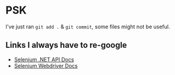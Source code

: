 # PSK

I've just ran `git add .` & `git commit`, some files might not be useful.

## Links I always have to re-google

- [Selenium .NET API Docs](https://www.selenium.dev/selenium/docs/api/dotnet/)
- [Selenium Webdriver Docs](https://www.selenium.dev/documentation/webdriver/getting_started/)
